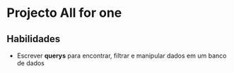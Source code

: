 # Projecto All for one

## Habilidades
  - Escrever **querys** para encontrar, filtrar e manipular dados em um banco de dados
